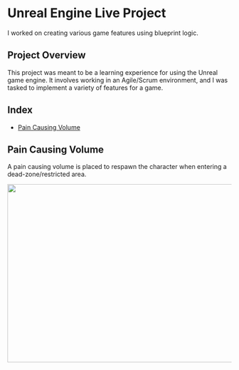 # Unreal Engine Live Project
I worked on creating various game features using blueprint logic.

## Project Overview
This project was meant to be a learning experience for using the Unreal game engine. It involves working in an Agile/Scrum environment, and I was tasked to implement a variety of features for a game.

## Index

- [Pain Causing Volume](#pain-causing-volume)


## Pain Causing Volume

A pain causing volume is placed to respawn the character when entering a dead-zone/restricted area.

<img src="https://user-images.githubusercontent.com/98930139/176229609-47beeb0d-3f71-4875-b9ca-f81a694f101c.png" width="700" height="400">